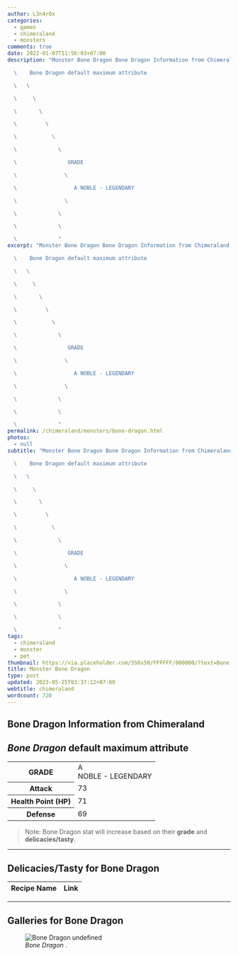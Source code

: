 ```yaml
---
author: L3n4r0x
categories:
  - games
  - chimeraland
  - monsters
comments: true
date: 2022-01-07T11:56:03+07:00
description: "Monster Bone Dragon Bone Dragon Information from Chimeraland

  \    Bone Dragon default maximum attribute

  \   \ 

  \     \ 

  \       \ 

  \         \ 

  \           \ 

  \             \ 

  \                GRADE

  \               \ 

  \                  A NOBLE - LEGENDARY

  \               \ 

  \             \ 

  \             \ 

  \             "
excerpt: "Monster Bone Dragon Bone Dragon Information from Chimeraland

  \    Bone Dragon default maximum attribute

  \   \ 

  \     \ 

  \       \ 

  \         \ 

  \           \ 

  \             \ 

  \                GRADE

  \               \ 

  \                  A NOBLE - LEGENDARY

  \               \ 

  \             \ 

  \             \ 

  \             "
permalink: /chimeraland/monsters/bone-dragon.html
photos:
  - null
subtitle: "Monster Bone Dragon Bone Dragon Information from Chimeraland

  \    Bone Dragon default maximum attribute

  \   \ 

  \     \ 

  \       \ 

  \         \ 

  \           \ 

  \             \ 

  \                GRADE

  \               \ 

  \                  A NOBLE - LEGENDARY

  \               \ 

  \             \ 

  \             \ 

  \             "
tags:
  - chimeraland
  - monster
  - pet
thumbnail: https://via.placeholder.com/550x50/FFFFFF/000000/?text=Bone Dragon
title: Monster Bone Dragon
type: post
updated: 2023-05-25T03:37:12+07:00
webtitle: chimeraland
wordcount: 720
---
```


<link
  rel="stylesheet"
  href="https://rawcdn.githack.com/dimaslanjaka/Web-Manajemen/870a349/css/bootstrap-5-3-0-alpha3-wrapper.css"
/>
<section id="bootstrap-wrapper">
  <div data-bs-theme="dark">
    <h2>Bone Dragon Information from Chimeraland</h2>
    <h2 id="attribute"><i>Bone Dragon</i> default maximum attribute</h2>
    <div class="row">
      <div class="col mb-2">
        <div class="card">
          <div class="card-body">
            <table>
              <tr>
                <th>GRADE</th>
                <td>
                  A <br /><span class="text-warning">NOBLE - LEGENDARY</span>
                </td>
              </tr>
              <tr>
                <th>Attack</th>
                <td>73</td>
              </tr>
              <tr>
                <th>Health Point (HP)</th>
                <td>71</td>
              </tr>
              <tr>
                <th>Defense</th>
                <td>69</td>
              </tr>
            </table>
          </div>
        </div>
      </div>
    </div>
    <blockquote class="bd-callout bd-callout-warning">
      Note: Bone Dragon stat will increase based on their <b>grade</b> and
      <b>delicacies/tasty</b>.
    </blockquote>
    <hr />
    <h2 id="delicacies">Delicacies/Tasty for Bone Dragon</h2>
    <div class="card">
      <div class="card-body">
        <div class="table-responsive">
          <table class="table table-striped">
            <thead>
              <tr>
                <th>Recipe Name</th>
                <th>Link</th>
              </tr>
            </thead>
            <tbody></tbody>
          </table>
        </div>
      </div>
    </div>
    <hr />
    <div id="gallery">
      <h2>Galleries for Bone Dragon</h2>
      <div class="row">
        <div class="col-lg-6 col-12">
          <figure>
            <img
              src="https://www.webmanajemen.com/undefined"
              alt="Bone Dragon undefined"
            />
            <figcaption style="word-wrap: break-word">
              <i>Bone Dragon</i> .
            </figcaption>
          </figure>
        </div>
      </div>
    </div>
  </div>
</section>
